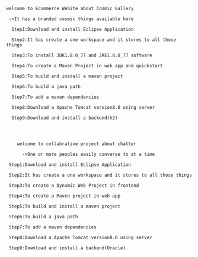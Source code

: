              
    welcome to Ecommerce Webite about Cosmic Gallery
 
     ->It has a branded cosmic things available here
 
      Step1:Download and install Eclipse Application
 
      Step2:It has create a one workspace and it stores to all those things
 
      Step3:To install JDK1.8.0_77 and JRE1.8.0_77 software
 
      Step4:To create a Maven Project in web app and quickstart
 
      Step5:To build and install a maven project
 
      Step6:To build a java path 
 
      Step7:To add a maven dependencies 
  
      Step8:Download a Apache Tomcat version8.0 using server
 
      Step9:Download and install a backend(h2) 
 
 
 
 
        welcome to collabrative project about chatter
        
          ->One or more peoples easily converse to at a time 
         
     Step1:Download and install Eclipse Application
      
     Step2:It has create a one workspace and it stores to all those things
 
     Step3:To create a Dynamic Web Project in frontend
      
     Step4:To create a Maven project in web app
      
     Step5:To build and install a maven project
      
     Step6:To build a java path 
      
     Step7:To add a maven dependencies 
  
     Step8:Download a Apache Tomcat version8.0 using server
      
     Step9:Download and install a backend(Oracle) 